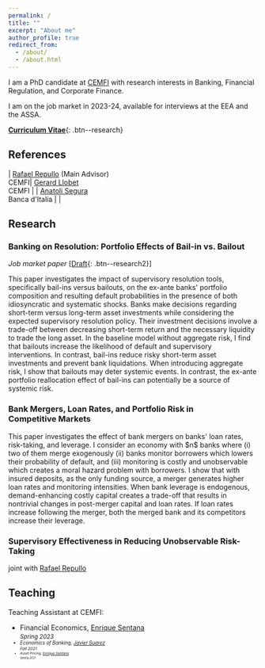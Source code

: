 ```yaml
---
permalink: /
title: ""
excerpt: "About me"
author_profile: true
redirect_from: 
  - /about/
  - /about.html
---
```

<style>
table, td, th {
   border: none!important;
   font-size: 16px;
}
</style>


I am a PhD candidate at [CEMFI](https://www.cemfi.es/) with research interests in Banking, Financial Regulation, and Corporate Finance.

I am on the job market in 2023-24, available for interviews at the EEA and the ASSA.

[**Curriculum Vitae**](/files/Siema_Hashemi.pdf){: .btn--research}
 
## References

| [Rafael Repullo](https://www.cemfi.es/~repullo/)  (Main Advisor)<br /> CEMFI| [Gerard Llobet](https://gllobet.github.io/)<br /> CEMFI |
| [Anatoli Segura](https://sites.google.com/site/anatolisegura/) <br /> Banca d'Italia  |    |

## Research

### Banking on Resolution: Portfolio Effects of Bail-in vs. Bailout 
_Job market paper_ 
[[Draft](/files/Banking_resolution.pdf){: .btn--research2}]
<p> This paper investigates the impact of supervisory resolution tools, specifically bail-ins versus bailouts, on the ex-ante banks' portfolio composition and resulting default probabilities in the presence of both idiosyncratic and systematic shocks. Banks make decisions regarding short-term versus long-term asset investments while considering the expected supervisory resolution policy. Their investment decisions involve a trade-off between decreasing short-term return and the necessary liquidity to trade the long asset. In the baseline model without aggregate risk, I find that bailouts increase the likelihood of default and supervisory interventions. In contrast, bail-ins reduce risky short-term asset investments and prevent bank liquidations. When introducing aggregate risk, I show that bailouts may deter systemic events. In contrast, the ex-ante portfolio reallocation effect of bail-ins can potentially be a source of systemic risk. </p> 


### Bank Mergers, Loan Rates, and Portfolio Risk in Competitive Markets
<p> This paper investigates the effect of bank mergers on banks' loan rates, risk-taking, and leverage. I consider an economy with $n$ banks where  (i) two of them merge exogenously (ii) banks monitor borrowers which lowers their probability of default, and (iii) monitoring is costly and unobservable which creates a moral hazard problem with borrowers. I show that with insured deposits, as the only funding source, a merger generates higher loan rates and monitoring intensities. When bank leverage is endogenous, demand-enhancing costly capital creates a trade-off that results in nontrivial changes in post-merger capital and loan rates. If loan rates increase following the merger, both the merged bank and its competitors increase their leverage.</p>


### Supervisory Effectiveness in Reducing Unobservable Risk-Taking
joint with [Rafael Repullo](https://www.cemfi.es/~repullo/)

## Teaching
Teaching Assistant at CEMFI:
 * Financial Economics, [Enrique Sentana](https://www.cemfi.es/~sentana/)<br /> <small ><i>Spring 2023<i><small>
 * Economics of Banking, [Javier Suarez](https://www.cemfi.es/~suarez/)<br /> <small ><i>Fall 2021<i><small >
 * Asset Pricing, [Enrique Sentana](https://www.cemfi.es/~sentana/)<br /> <small ><i>Spring 2021<i><small >
 

